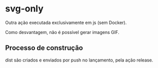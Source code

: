 # svg-only

Outra ação executada exclusivamente em js (sem Docker).

Como desvantagem, não é possível gerar imagens GIF.

## Processo de construção

dist são criados e enviados por push no lançamento, pela ação release.
